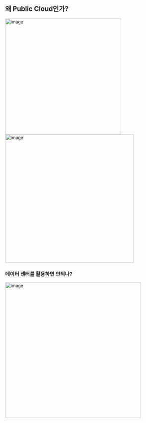 ## 왜 Public Cloud인가?

<img width="373" alt="image" src="https://github.com/HyangKeunChoi/TIL-Today-I-Learned-/assets/49984996/298b15ce-ead0-46b0-b264-b5b3f9f02b3d">

<img width="414" alt="image" src="https://github.com/HyangKeunChoi/TIL-Today-I-Learned-/assets/49984996/63704cd1-4c46-4123-b898-3aacd6a74ac4">

### 데이터 센터를 활용하면 안되나?

<img width="437" alt="image" src="https://github.com/HyangKeunChoi/TIL-Today-I-Learned-/assets/49984996/51621798-80d0-4baf-8387-db1dead4586f">
